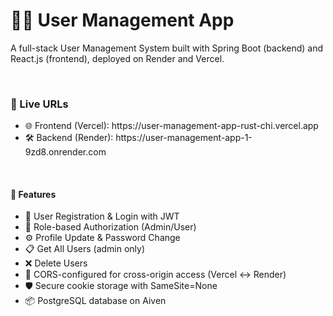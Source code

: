 <h1>🧑‍💼 User Management App</h1>
<p>A full-stack User Management System built with Spring Boot (backend) and React.js (frontend), deployed on Render and Vercel.</p><br>
<h3>🔗 Live URLs</h3>
<ul>
<li>🌐 Frontend (Vercel): https://user-management-app-rust-chi.vercel.app</li>
<li>🛠 Backend (Render): https://user-management-app-1-9zd8.onrender.com</li>
</ul>
<br>
<h4>🚀 Features</h4>
<ul>
<li>🔐 User Registration & Login with JWT</li>

<li>🧾 Role-based Authorization (Admin/User)</li>

<li>⚙️ Profile Update & Password Change</li>

<li>📋 Get All Users (admin only)</li>

<li>❌ Delete Users</li>

<li>🧠 CORS-configured for cross-origin access (Vercel ↔ Render)</li>

<li>🛡️ Secure cookie storage with SameSite=None </li>

<li>📦 PostgreSQL database on Aiven </li>
</ul>
